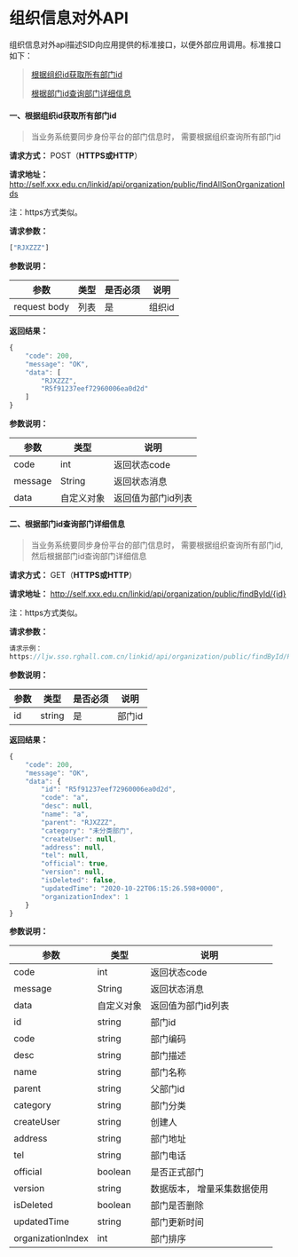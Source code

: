 # 组织信息对外API

组织信息对外api描述SID向应用提供的标准接口，以便外部应用调用。标准接口如下：

>[根据组织id获取所有部门id](#1)
>
>[根据部门id查询部门详细信息](#2)



#### 一、根据组织id获取所有部门id<a id=1></a>

> 当业务系统要同步身份平台的部门信息时， 需要根据组织查询所有部门id
>

**请求⽅式：** POST（**HTTPS或HTTP**）

**请求地址：** http://self.xxx.edu.cn/linkid/api/organization/public/findAllSonOrganizationIds

注：https方式类似。

**请求参数：**

```javascript
["RJXZZZ"]
```

**参数说明：**

| **参数**     | 类型 | **是否必须** | **说明** |
| ------------ | ---- | ------------ | -------- |
| request body | 列表 | 是           | 组织id   |

**返回结果：**

```javascript
{
    "code": 200,
    "message": "OK",
    "data": [
        "RJXZZZ",
        "R5f91237eef72960006ea0d2d"
    ]
}

```

**参数说明：**

| **参数** | 类型       | **说明**           |
| -------- | ---------- | ------------------ |
| code     | int        | 返回状态code       |
| message  | String     | 返回状态消息       |
| data     | 自定义对象 | 返回值为部门id列表 |



#### 二、根据部门id查询部门详细信息<a id=2></a>

> 当业务系统要同步身份平台的部门信息时， 需要根据组织查询所有部门id,  然后根据部门id查询部门详细信息

**请求⽅式：** GET（**HTTPS或HTTP**）

**请求地址：** http://self.xxx.edu.cn/linkid/api/organization/public/findById/{id}

注：https方式类似。

**请求参数：**

```javascript
请求示例：
https://ljw.sso.rghall.com.cn/linkid/api/organization/public/findById/R5f91237eef72960006ea0d2d
```

**参数说明：**

| **参数** | 类型   | **是否必须** | **说明** |
| -------- | ------ | ------------ | -------- |
| id       | string | 是           | 部门id   |

**返回结果：**

```javascript
{
    "code": 200,
    "message": "OK",
    "data": {
        "id": "R5f91237eef72960006ea0d2d",
        "code": "a",
        "desc": null,
        "name": "a",
        "parent": "RJXZZZ",
        "category": "未分类部门",
        "createUser": null,
        "address": null,
        "tel": null,
        "official": true,
        "version": null,
        "isDeleted": false,
        "updatedTime": "2020-10-22T06:15:26.598+0000",
        "organizationIndex": 1
    }
}

```

**参数说明：**

| **参数**          | 类型       | **说明**                    |
| ----------------- | ---------- | --------------------------- |
| code              | int        | 返回状态code                |
| message           | String     | 返回状态消息                |
| data              | 自定义对象 | 返回值为部门id列表          |
| id                | string     | 部门id                      |
| code              | string     | 部门编码                    |
| desc              | string     | 部门描述                    |
| name              | string     | 部门名称                    |
| parent            | string     | 父部门id                    |
| category          | string     | 部门分类                    |
| createUser        | string     | 创建人                      |
| address           | string     | 部门地址                    |
| tel               | string     | 部门电话                    |
| official          | boolean    | 是否正式部门                |
| version           | string     | 数据版本， 增量采集数据使用 |
| isDeleted         | boolean    | 部门是否删除                |
| updatedTime       | string     | 部门更新时间                |
| organizationIndex | int        | 部门排序                    |
